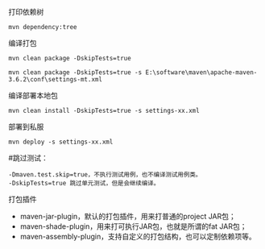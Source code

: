 打印依赖树

```
mvn dependency:tree
```

编译打包

```
mvn clean package -DskipTests=true

mvn clean package -DskipTests=true -s E:\software\maven\apache-maven-3.6.2\conf\settings-mt.xml
```

编译部署本地包

```
mvn clean install -DskipTests=true -s settings-xx.xml
```

部署到私服

```
mvn deploy -s settings-xx.xml
```

#跳过测试：

```
-Dmaven.test.skip=true，不执行测试用例，也不编译测试用例类。
-DskipTests=true 跳过单元测试，但是会继续编译。

```



 打包插件

- maven-jar-plugin，默认的打包插件，用来打普通的project JAR包；
- maven-shade-plugin，用来打可执行JAR包，也就是所谓的fat JAR包；
- maven-assembly-plugin，支持自定义的打包结构，也可以定制依赖项等。

